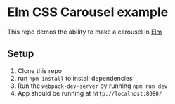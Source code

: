 # Elm CSS Carousel example

This repo demos the ability to make a carousel in [Elm](https://elm-lang.org)

## Setup

1.  Clone this repo
2.  run `npm install` to install dependencies
3.  Run the `webpack-dev-server` by running `npm run dev`
4.  App should be running at `http://localhost:8080/`
